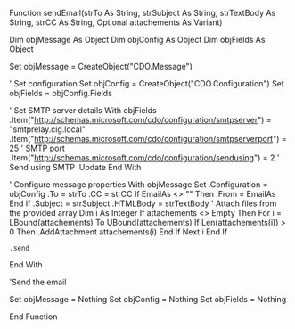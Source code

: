 Function sendEmail(strTo As String, strSubject As String, strTextBody As String, strCC As String, Optional attachements As Variant)

Dim objMessage As Object
Dim objConfig As Object
Dim objFields As Object

Set objMessage = CreateObject("CDO.Message")

' Set configuration
Set objConfig = CreateObject("CDO.Configuration")
Set objFields = objConfig.Fields

' Set SMTP server details
With objFields
    .Item("http://schemas.microsoft.com/cdo/configuration/smtpserver") = "smtprelay.cig.local"
    .Item("http://schemas.microsoft.com/cdo/configuration/smtpserverport") = 25 ' SMTP port
    .Item("http://schemas.microsoft.com/cdo/configuration/sendusing") = 2 ' Send using SMTP
    .Update
End With

' Configure message properties
With objMessage
    Set .Configuration = objConfig
    .To = strTo
    .CC = strCC
    If EmailAs <> "" Then
        .From = EmailAs
    End If
    .Subject = strSubject
    .HTMLBody = strTextBody
    ' Attach files from the provided array
    Dim i As Integer
    If attachements <> Empty Then
        For i = LBound(attachements) To UBound(attachements)
            If Len(attachements(i)) > 0 Then
                .AddAttachment attachements(i)
            End If
        Next i
    End If
    
    .send
End With

'Send the email


Set objMessage = Nothing
Set objConfig = Nothing
Set objFields = Nothing

End Function
